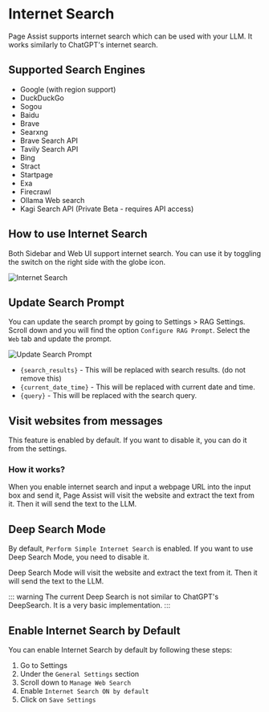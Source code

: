 # Internet Search

Page Assist supports internet search which can be used with your LLM. It works similarly to ChatGPT's internet search.

## Supported Search Engines

- Google (with region support)
- DuckDuckGo
- Sogou
- Baidu
- Brave
- Searxng
- Brave Search API
- Tavily Search API
- Bing
- Stract
- Startpage
- Exa
- Firecrawl
- Ollama Web search
- Kagi Search API (Private Beta - requires API access)

## How to use Internet Search

Both Sidebar and Web UI support internet search. You can use it by toggling the switch on the right side with the globe icon.

![Internet Search](https://pub-35424b4473484be483c0afa08c69e7da.r2.dev/Screenshot%202025-02-19%20203546.png)

## Update Search Prompt

You can update the search prompt by going to Settings > RAG Settings. Scroll down and you will find the option `Configure RAG Prompt`. Select the `Web` tab and update the prompt.

![Update Search Prompt](https://pub-35424b4473484be483c0afa08c69e7da.r2.dev/Screenshot%202025-02-19%20204314.png)

- `{search_results}` - This will be replaced with search results. (do not remove this)
- `{current_date_time}` - This will be replaced with current date and time.
- `{query}` - This will be replaced with the search query.

## Visit websites from messages

This feature is enabled by default. If you want to disable it, you can do it from the settings.

### How it works?

When you enable internet search and input a webpage URL into the input box and send it, Page Assist will visit the website and extract the text from it. Then it will send the text to the LLM.

## Deep Search Mode

By default, `Perform Simple Internet Search` is enabled. If you want to use Deep Search Mode, you need to disable it.

Deep Search Mode will visit the website and extract the text from it. Then it will send the text to the LLM.

::: warning
The current Deep Search is not similar to ChatGPT's DeepSearch. It is a very basic implementation.
:::


## Enable Internet Search by Default

You can enable Internet Search by default by following these steps:

1. Go to Settings
2. Under the `General Settings` section
3. Scroll down to `Manage Web Search`
4. Enable `Internet Search ON by default`
5. Click on `Save Settings`